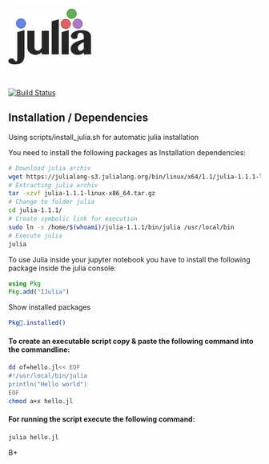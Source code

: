 


![julia_logo](img/julia_logo-small.png)

&nbsp;

[![Build Status](https://travis-ci.org/DigitalDieter/Julia.svg?branch=master)](https://travis-ci.org/DigitalDieter/Julia)

## Installation / Dependencies

Using scripts/install_julia.sh for automatic julia installation

You need to install the following packages as Installation dependencies:



```sh
# Download julia archiv
wget https://julialang-s3.julialang.org/bin/linux/x64/1.1/julia-1.1.1-linux-x86_64.tar.gz
# Extracting julia archiv
tar -xzvf julia-1.1.1-linux-x86_64.tar.gz
# Change to folder julia
cd julia-1.1.1/
# Create symbolic link for execution
sudo ln -s /home/$(whoami)/julia-1.1.1/bin/julia /usr/local/bin
# Execute julia
julia
```

To use Julia inside your jupyter notebook you have to install the following package inside the julia console:

```jl
using Pkg
Pkg.add("IJulia")
```


Show installed packages
```bash
Pkg.installed()
```

#### To create an executable script copy & paste the following command into the commandline:

```bash
dd of=hello.jl<< EOF
#!/usr/local/bin/julia
println("Hello world")
EOF
chmod a+x hello.jl
```

#### For running the script execute the following command:
```bash
julia hello.jl
```

B+
